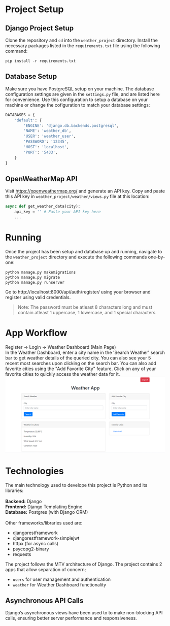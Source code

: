 # Project Setup
## Django Project Setup
Clone the repository and `cd` into the `weather_project` directory. Install the necessary packages listed in the `requirements.txt` file using the following command:
```
pip install -r requirements.txt
```

## Database Setup
Make sure you have PostgreSQL setup on your machine. The database configuration settings are given in the `settings.py` file, and are listed here for convenience. Use this configuration to setup a database on your machine or change the cofiguration to match your database settings:
```py
DATABASES = {
    'default': {
        'ENGINE': 'django.db.backends.postgresql',
        'NAME': 'weather_db',
        'USER': 'weather_user',
        'PASSWORD': '12345',
        'HOST': 'localhost',
        'PORT': '5433',
    }
}
```

## OpenWeatherMap API
Visit https://openweathermap.org/ and generate an API key. Copy and paste this API key in `weather_project/weather/views.py` file at this location:
```py
async def get_weather_data(city):
    api_key = '' # Paste your API key here
    ...
```

# Running
Once the project has been setup and database up and running, navigate to the `weather_project` directory and execute the following commands one-by-one:
```
python manage.py makemigrations
python manage.py migrate
python manage.py runserver
```
Go to http://localhost:8000/api/auth/register/ using your browser and register using valid credentials.
> Note: The password must be atleast 8 characters long and must contain atleast 1 uppercase, 1 lowercase, and 1 special characters.

# App Workflow
Register -> Login -> Weather Dashboard (Main Page) <br>
In the Weather Dashboard, enter a city name in the 'Search Weather' search bar to get weather details of the queried city. You can also see your 5 recent most searches upon clicking on the search bar. You can also add favorite cities using the "Add Favorite City" feature. Click on any of your favorite cities to quickly access the weather data for it.
![Weather Dashboard](https://github.com/WaqarKhatana220/django_weather_dahsboard/blob/main/Readme%20Assets/Screenshot%202024-06-08%20223807.png)

# Technologies
The main technology used to develope this project is Python and its libraries: <br><br>
**Backend:** Django <br>
**Frontend:** Django Templating Engine <br>
**Database:** Postgres (with Django ORM) <br><br>
Other frameworks/libraries used are:
- djangorestframework
- djangorestframework-simplejwt
- httpx (for async calls)
- psycopg2-binary
- requests

The project follows the MTV architecture of Django. The project contains 2 apps that allow separation of concern;
- `users` for user management and authentication
- `weather` for Weather Dashboard functionality

## Asynchronous API Calls
Django’s asynchronous views have been used to to make non-blocking API calls, ensuring better server performance and responsiveness.

